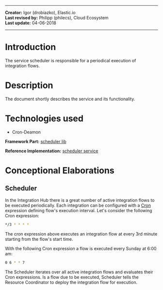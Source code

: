 
---

**Creator:** Igor (drobiazko), Elastic.io <br>
**Last revised by:** Philipp (philecs), Cloud Ecosystem <br>
**Last update:** 04-06-2018

---

# Introduction

The service scheduler is responsible for a periodical execution of integration flows.

# Description

The document shortly describes the service and its functionality.

# Technologies used

- Cron-Deamon

**Framework Part:** [scheduler lib](https://github.com/openintegrationhub/openintegrationhub/tree/master/lib/scheduler)

**Reference Implementation:** [scheduler service](https://github.com/openintegrationhub/openintegrationhub/tree/master/services/scheduler)

# Conceptional Elaborations
## Scheduler

In the Integration Hub there is a great number of active integration flows
to be executed periodically. Each integration can be configured with a
[Cron](https://en.wikipedia.org/wiki/Cron) expression defining flow's execution
interval. Let's consider the following Cron expression:

````sh
*/3 * * * *
````

The cron expression above executes an integration flow at every 3rd
minute starting from the flow's start time.

With the following Cron expression a flow is executed every Sunday at 6:00 am:

````sh
0 6 * * 7
````

The Scheduler iterates over all active integration flows and evaluates
their Cron expressions. Is a flow due to be executed, Scheduler tells the
Resource Coordinator to deploy the integration flow for execution.